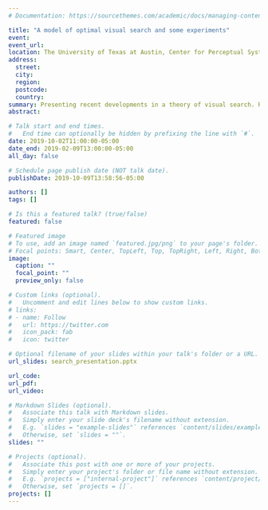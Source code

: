 ```yaml
---
# Documentation: https://sourcethemes.com/academic/docs/managing-content/

title: "A model of optimal visual search and some experiments"
event:
event_url:
location: The University of Texas at Austin, Center for Perceptual Systems
address:
  street:
  city:
  region:
  postcode:
  country:
summary: Presenting recent developments in a theory of visual search. Recent developments of the theory take into account the foveate nature of the visual system, the masking properties of natural scenes on target detectability and selects a location that is optimal given these limitations. There is also some experimental work that shows how the predictions from the theory square up against human visual search.
abstract:

# Talk start and end times.
#   End time can optionally be hidden by prefixing the line with `#`.
date: 2019-10-02T11:00:00-05:00
date_end: 2019-02-09T13:00:00-05:00
all_day: false

# Schedule page publish date (NOT talk date).
publishDate: 2019-10-09T13:58:56-05:00

authors: []
tags: []

# Is this a featured talk? (true/false)
featured: false

# Featured image
# To use, add an image named `featured.jpg/png` to your page's folder. 
# Focal points: Smart, Center, TopLeft, Top, TopRight, Left, Right, BottomLeft, Bottom, BottomRight.
image:
  caption: ""
  focal_point: ""
  preview_only: false

# Custom links (optional).
#   Uncomment and edit lines below to show custom links.
# links:
# - name: Follow
#   url: https://twitter.com
#   icon_pack: fab
#   icon: twitter

# Optional filename of your slides within your talk's folder or a URL.
url_slides: search_presentation.pptx

url_code:
url_pdf:
url_video:

# Markdown Slides (optional).
#   Associate this talk with Markdown slides.
#   Simply enter your slide deck's filename without extension.
#   E.g. `slides = "example-slides"` references `content/slides/example-slides.md`.
#   Otherwise, set `slides = ""`.
slides: ""

# Projects (optional).
#   Associate this post with one or more of your projects.
#   Simply enter your project's folder or file name without extension.
#   E.g. `projects = ["internal-project"]` references `content/project/deep-learning/index.md`.
#   Otherwise, set `projects = []`.
projects: []
---
```

